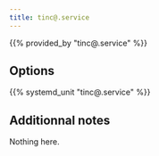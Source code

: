 ```yaml
---
title: tinc@.service
---
```


{{% provided_by "tinc@.service" %}}

## Options

{{% systemd_unit "tinc@.service" %}}

## Additionnal notes

Nothing here.